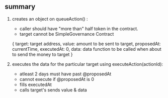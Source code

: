 ## summary

1. creates an object on queueAction() :

   - caller should have "more than" half token in the contract.
   - target cannot be SimpleGovernance Contract

   {
   target: target address,
   value: amount to be sent to target,
   proposedAt: currentTime,
   executedAt: 0,
   data: data function to be called when about to send the money to target
   }

2. executes the data for the particular target using executeAction(actionId):
   - atleast 2 days must have past @proposedAt
   - cannot execute if @proposedAt is 0
   - fills executedAt
   - calls target's sends value & data
